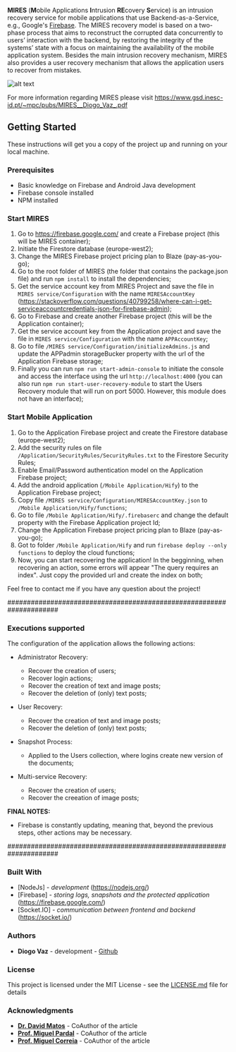**MIRES** (**M**obile Applications **I**ntrusion **RE**covery **S**ervice) is an intrusion recovery service for mobile applications that use Backend-as-a-Service, e.g., Google's [Firebase](https://firebase.google.com/). The MIRES recovery model is based on a two-phase process that aims to reconstruct the corrupted data concurrently to users’ interaction with the backend, by
restoring the integrity of the systems’ state with a focus on maintaining the availability of the mobile application system. Besides the main intrusion recovery mechanism, MIRES also provides a user
recovery mechanism that allows the application users to recover from mistakes.

![alt text](https://github.com/inesc-id/MIRESPrototype/blob/master/MIRES%20service/MIRES_architecture.png?raw=true)

For more information regarding MIRES please visit https://www.gsd.inesc-id.pt/~mpc/pubs/MIRES__Diogo_Vaz_.pdf


## Getting Started

These instructions will get you a copy of the project up and running on your local machine.


### Prerequisites

- Basic knowledge on Firebase and Android Java development
- Firebase console installed
- NPM installed


### Start MIRES

1. Go to https://firebase.google.com/ and create a Firebase project (this will be MIRES container);
2. Initiate the Firestore database (europe-west2);
3. Change the MIRES Firebase project pricing plan to Blaze (pay-as-you-go);
4. Go to the root folder of MIRES (the folder that contains the package.json file) and run ```npm install``` to install the dependencies;
5. Get the service account key from MIRES Project and save the file in ```MIRES service/Configuration``` with the name ```MIRESAccountKey``` (https://stackoverflow.com/questions/40799258/where-can-i-get-serviceaccountcredentials-json-for-firebase-admin);
6. Go to Firebase and create another Firebase project (this will be the Application container);
7. Get the service account key from the Application project and save the file in ```MIRES service/Configuration``` with the name ```APPAccountKey```;
8. Go to file ```/MIRES service/Configuration/initializeAdmins.js``` and update the APPadmin storageBucker property with the url of the Application Firebase storage;
9. Finally you can run ```npm run start-admin-console``` to initiate the console and access the interface using the url ```http://localhost:4000``` (you can also run ```npm run start-user-recovery-module``` to start the Users Recovery module that will run on port 5000. However, this module does not have an interface);


### Start Mobile Application

1. Go to the Application Firebase project and create the Firestore database (europe-west2);
2. Add the security rules on file ```/Application/SecurityRules/SecurityRules.txt``` to the Firestore Security Rules;
3. Enable Email/Password authentication model on the Application Firebase project;
4. Add the android application (```/Mobile Application/Hify```) to the Application Firebase project;
5. Copy file ```/MIRES service/Configuration/MIRESAccountKey.json``` to ```/Mobile Application/Hify/functions```;
6. Go to file ```/Mobile Application/Hify/.firebaserc``` and change the default property with the Firebase Application project Id;
7. Change the Application Firebase project pricing plan to Blaze (pay-as-you-go);
7. Got to folder ```/Mobile Application/Hify``` and run ```firebase deploy --only functions``` to deploy the cloud functions;
8. Now, you can start recovering the application! In the begginning, when recovering an action, some errors will appear "The query requires an index". Just copy the provided url and create the index on both;

Feel free to contact me if you have any question about the project! 

#####################################################################

### Executions supported

The configuration of the application allows the following actions:

- Administrator Recovery:
  - Recover the creation of users;
  - Recover login actions;
  - Recover the creation of text and image posts;
  - Recover the deletion of (only) text posts;

- User Recovery:
  - Recover the creation of text and image posts;
  - Recover the deletion of (only) text posts;

- Snapshot Process:
  - Applied to the Users collection, where logins create new version of the documents;

- Multi-service Recovery:
  - Recover the creation of users;
  - Recover the creeation of image posts;


**FINAL NOTES:** 
- Firebase is constantly updating, meaning that, beyond the previous steps, other actions may be necessary.


#####################################################################

### Built With

* [NodeJs] - *development* (https://nodejs.org/)
* [Firebase] - *storing logs, snapshots and the protected application* (https://firebase.google.com/)
* [Socket.IO] - *communication between frontend and backend* (https://socket.io/)


### Authors

* **Diogo Vaz** - development - [Github](https://github.com/diogolvaz)


### License

This project is licensed under the MIT License - see the [LICENSE.md](LICENSE.md) file for details


### Acknowledgments

* **[Dr. David Matos](https://github.com/davidmatos)** - CoAuthor of the article
* **[Prof. Miguel Pardal](https://github.com/miguelpardal)** - CoAuthor of the article
* **[Prof. Miguel Correia](https://github.com/mpcorreia)** - CoAuthor of the article


